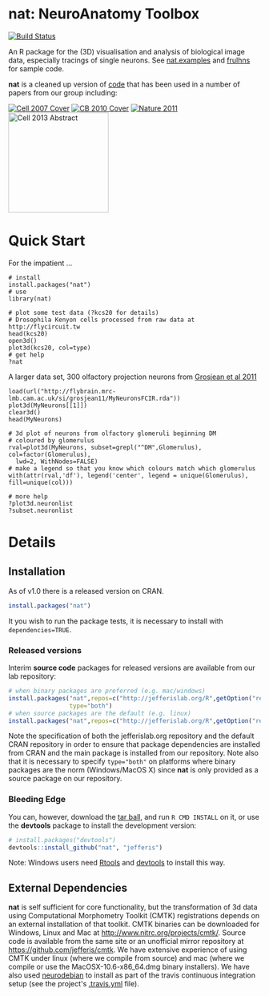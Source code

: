 # nat: NeuroAnatomy Toolbox
[![Build Status](https://travis-ci.org/jefferis/nat.svg)](https://travis-ci.org/jefferis/nat)

An R package for the (3D) visualisation and analysis of biological image data, especially tracings of
single neurons. See [nat.examples](https://github.com/jefferis/nat.examples) and [frulhns](https://github.com/jefferis/frulhns) for sample code.

**nat** is a cleaned up version of [code](https://github.com/AnalysisSuite) that has been used in a number of papers from our group including:

[![Cell 2007 Cover](http://www.cell.com/cms/attachment/602399/4753939/cov200h.gif "Olfactory Projection Neuron Mapping")](http://dx.doi.org/10.1016/j.cell.2007.01.040)
[![CB 2010 Cover](http://www.cell.com/cms/attachment/612001/4900537/cov200h.gif "fruitless Circuit Mapping")](http://dx.doi.org/10.1016/j.cub.2010.07.045)
[![Nature 2011](http://www.nature.com/nature/journal/v478/n7368/carousel/nature10428-f4.2.jpg "Food and Pheromone Integration")](http://dx.doi.org/10.1038/nature10428)
[<img src="http://www2.mrc-lmb.cam.ac.uk/wordpress/wp-content/uploads/Switch-altered_jefferis.jpg" alt="Cell 2013 Abstract" style="height: 200px;"/>](http://dx.doi.org/10.1016/j.cell.2013.11.025)

Quick Start
===========

For the impatient ...

    # install
    install.packages("nat")
    # use
    library(nat)
    
    # plot some test data (?kcs20 for details)
    # Drosophila Kenyon cells processed from raw data at http://flycircuit.tw
    head(kcs20)
    open3d()
    plot3d(kcs20, col=type)
    # get help
    ?nat

A larger data set, 300 olfactory projection neurons from [Grosjean et al 2011](http://flybrain.mrc-lmb.cam.ac.uk/dokuwiki/doku.php?id=si:grosjean_and_silbering_2011)

    load(url("http://flybrain.mrc-lmb.cam.ac.uk/si/grosjean11/MyNeuronsFCIR.rda"))
    plot3d(MyNeurons[[1]])
    clear3d()
    head(MyNeurons)
    
    # 3d plot of neurons from olfactory glomeruli beginning DM
    # coloured by glomerulus
    rval=plot3d(MyNeurons, subset=grepl("^DM",Glomerulus), col=factor(Glomerulus),
      lwd=2, WithNodes=FALSE)
    # make a legend so that you know which colours match which glomerulus
    with(attr(rval,'df'), legend('center', legend = unique(Glomerulus), fill=unique(col)))
    
    # more help
    ?plot3d.neuronlist
    ?subset.neuronlist

# Details
## Installation
As of v1.0 there is a released version on CRAN.

```r
install.packages("nat")
```

It you wish to run the package tests, it is necessary to install with 
`dependencies=TRUE`.

### Released versions
Interim **source code** packages for released versions are available from our 
lab repository:

```r
# when binary packages are preferred (e.g. mac/windows)
install.packages("nat",repos=c("http://jefferislab.org/R",getOption("repos")),
                 type="both")
# when source packages are the default (e.g. linux)
install.packages("nat",repos=c("http://jefferislab.org/R",getOption("repos")))
```

Note the specification of both the jefferislab.org repository and the default 
CRAN repository in order to ensure that package dependencies are installed from 
CRAN and the main package is installed from our repository. Note also that it is
necessary to specify `type="both"` on platforms where binary packages are the
norm (Windows/MacOS X) since **nat** is only provided as a source package on our
repository.

### Bleeding Edge
You can, however, download the [tar ball](https://github.com/jefferis/nat/tarball/master),
and run `R CMD INSTALL` on it, or use the **devtools** package to install the development version:

```r
# install.packages("devtools")
devtools::install_github("nat", "jefferis")
```

Note: Windows users need [Rtools](http://www.murdoch-sutherland.com/Rtools/) and
[devtools](http://CRAN.R-project.org/package=devtools) to install this way.

## External Dependencies
**nat** is self sufficient for core functionality, but the transformation of 3d
data using Computational Morphometry Toolkit (CMTK) registrations depends on an
external installation of that toolkit. CMTK binaries can be downloaded for
Windows, Linux and Mac at <http://www.nitrc.org/projects/cmtk/>. Source code is 
available from the same site or an unofficial mirror repository at 
<https://github.com/jefferis/cmtk>. We have extensive experience of using CMTK
under linux (where we compile from source) and mac (where we compile or use the
MacOSX-10.6-x86_64.dmg binary installers). We have also used 
[neurodebian](http://neuro.debian.net/pkgs/cmtk.html) to install as part of the
travis continuous integration setup (see the project's [.travis.yml](https://github.com/jefferis/nat/blob/master/.travis.yml) file).

